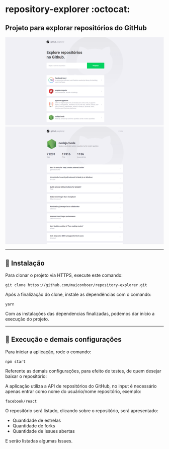 # repository-explorer :octocat:
## Projeto para explorar repositórios do GitHub

<p align=center>
<img src=".github/image1.png" width="600"/>
<img src=".github/image2.png" width="600"/>
<p>


--------------------------------------------------------------

## 🔧 Instalação

Para clonar o projeto via HTTPS, execute este comando:

    git clone https://github.com/maiconboer/repository-explorer.git

Após a finalização do clone, instale as dependências com o comando:

    yarn  

Com as instalações das dependencias finalizadas, podemos dar início a execução do projeto.

--------------------------------------

## 👷 Execução e demais configurações

Para iniciar a aplicação, rode o comando:

    npm start

Referente as demais configurações, para efeito de testes, de quem desejar baixar o repositório:

A aplicação utiliza a API de repositórios do GitHub, no input é necessário apenas entrar como nome do usuário/nome repositório, exemplo:

    facebook/react

O repositório será listado, clicando sobre o repositório, será apresentado:

* Quantidade de estrelas
* Quantidade de forks
* Quantidade de Issues abertas

E serão listadas algumas Issues.


